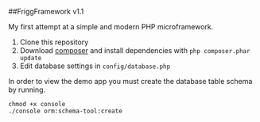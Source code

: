 ##FriggFramework v1.1

My first attempt at a simple and modern PHP microframework.

1. Clone this repository
2. Download [composer](http://getcomposer.org/) and install dependencies with ```php composer.phar update```
3. Edit database settings in ```config/database.php```

In order to view the demo app you must create the database table schema by running.

	chmod +x console
	./console orm:schema-tool:create


